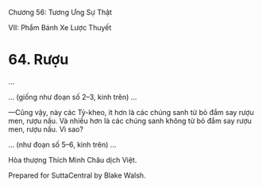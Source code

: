  

Chương 56: Tương Ưng Sự Thật

VII: Phẩm Bánh Xe Lược Thuyết

# 64\. Rượu

…

… (giống như đoạn số 2–3, kinh trên) …

—Cũng vậy, này các Tỷ-kheo, ít hơn là các chúng sanh từ bỏ đắm say rượu men, rượu nấu. Và nhiều hơn là các chúng sanh không từ bỏ đắm say rượu men, rượu nấu. Vì sao?

… (như đoạn số 5–6, kinh trên) …

Hòa thượng Thích Minh Châu dịch Việt.

Prepared for SuttaCentral by Blake Walsh.
